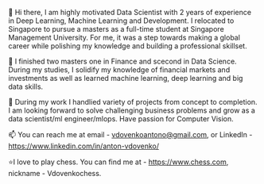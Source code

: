 👋 Hi there,
I am highly motivated Data Scientist with 2 years of experience in Deep Learning, Machine Learning and Development.
I relocated to Singapore to pursue a masters as a full-time student at Singapore Management University.
For me, it was a step towards making a global career while polishing my knowledge and building a professional skillset.

👀 I finished two masters one in Finance and scecond in Data Science. During my studies, I solidify  my knowledge of financial markets and investments as well as learned machine learning, deep learning and big data skills.

🌱 During my work I handlied variety of projects from concept to completion. I am looking forward to solve challenging business problems and grow as a data scientist/ml engineer/mlops. Have passion for Computer Vision.

📫 You can reach me at email - vdovenkoantono@gmail.com, or LinkedIn - https://www.linkedin.com/in/anton-vdovenko/

⭐️I love to play chess. You can find me at - https://www.chess.com, nickname - Vdovenkochess.
<!---
AntonVdovenko/AntonVdovenko is a ✨ special ✨ repository because its `README.md` (this file) appears on your GitHub profile.
You can click the Preview link to take a look at your changes.
--->
